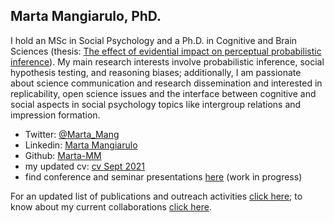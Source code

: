 ## Marta Mangiarulo, PhD.

I hold an MSc in Social Psychology and a Ph.D. in Cognitive and Brain Sciences (thesis: [The effect of evidential impact on perceptual probabilistic inference](https://core.ac.uk/download/pdf/196255311.pdf)).
My main research interests involve probabilistic inference, social hypothesis testing, and reasoning biases; additionally, I am passionate about science communication and research dissemination and interested in replicability, open science issues and the interface between cognitive and social aspects in social psychology topics like intergroup relations and impression formation.

- Twitter: [@Marta_Mang](https://twitter.com/Marta_Mang)
- Linkedin: [Marta Mangiarulo](https://www.linkedin.com/in/martamangiarulo/)
- Github: [Marta-MM](https://github.com/Marta-MM)
- my updated cv: [cv Sept 2021](https://drive.google.com/file/d/1IKTM_jRTX2kma-j-e8j_xUz2ZncQ2y1T/view?usp=sharing)
- find conference and seminar presentations [here](https://drive.google.com/drive/folders/1v1Dgm0gyAvfwGOgoejvUD270C1PXZYej?usp=sharing) (work in progress)

For an updated list of publications and outreach activities [click here](about/publications_outreach.md); to know about my current collaborations [click here](about/collaborations.md).
